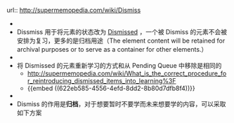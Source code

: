 url:: http://supermemopedia.com/wiki/Dismiss

-
- Dissmiss 用于将元素的状态改为 [Dismissed](((622eb6a4-5abf-49a5-b1db-03c06e0f479f))) ，一个被 Dismiss 的元素不会被安排为复习，更多的是归档用途（The element content will be retained for archival purposes or to serve as a container for other elements.）
-
- 将 Dismissed 的元素重新学习的方式和从 Pending Queue 中移除是相同的
	- http://supermemopedia.com/wiki/What_is_the_correct_procedure_for_reintroducing_dismissed_items_into_learning%3F
	- {{embed ((622eb585-4556-4efd-8dd2-8b80d7dfb8f4))}}
-
- Dismiss 的作用是**归档**，对于想要暂时不要学而未来想要学的内容，可以采取如下方案